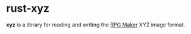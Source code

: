 # rust-xyz

**xyz** is a library for reading and writing the [RPG Maker] XYZ image format.

[RPG Maker]: https://en.wikipedia.org/wiki/RPG_Maker
